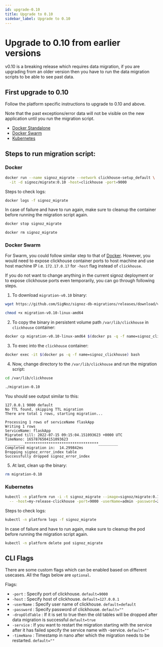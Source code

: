 ```yaml
---
id: upgrade-0.10
title: Upgrade to 0.10
sidebar_label: Upgrade to 0.10
---
```


# Upgrade to 0.10 from earlier versions

v0.10 is a breaking release which requires data migration, if you are upgrading from an older version then you have to run the data migration scripts to be able to see past data.

## First upgrade to 0.10

Follow the platform specific instructions to upgrade to 0.10 and above.

Note that the past exceptions/error data will not be visible on the new application until you run the migration script.

- [Docker Standalone](https://signoz.io/docs/operate/docker-standalone/#upgrade)
- [Docker Swarm](https://signoz.io/docs/operate/docker-swarm/#upgrade)
- [Kubernetes](https://signoz.io/docs/operate/kubernetes/#upgrade)

## Steps to run migration script:

### Docker

```bash
docker run --name signoz_migrate --network clickhouse-setup_default \
  -it -d signoz/migrate:0.10 -host=clickhouse -port=9000
```

Steps to check logs:

```bash
docker logs -f signoz_migrate
```

In case of failure and have to run again, make sure to cleanup the container before running the migration script again.

```bash
docker stop signoz_migrate

docker rm signoz_migrate
```

### Docker Swarm

For Swarm, you could follow similar step to that of [Docker](#docker). However,
you would need to expose clickhouse container ports to host machine and use
host machine IP i.e. `172.17.0.17` for `-host` flag instead of `clickhouse`.

If you do not want to change anything in the current signoz deployment or to
expose clickhouse ports even temporarily, you can go through following steps.

1. To download `migration-v0.10` binary:

  ```bash
  wget https://github.com/SigNoz/signoz-db-migrations/releases/download/v0.10/migration-v0.10-linux-amd64

  chmod +x migration-v0.10-linux-amd64
  ```

2. To copy the binary in persistent volume path `/var/lib/clickhouse` in `clickhouse` container:

  ```bash
  docker cp migration-v0.10-linux-amd64 $(docker ps -q -f name=signoz_clickhouse):/var/lib/clickhouse/migration-0.10
  ```

3. To exec into the `clickhouse` container:

  ```bash
  docker exec -it $(docker ps -q -f name=signoz_clickhouse) bash
  ```

4. Now, change directory to the `/var/lib/clickhouse` and run the migration script:

  ```bash
  cd /var/lib/clickhouse

  ./migration-0.10
  ```

  You should see output similar to this:
  ```
  127.0.0.1 9000 default 
  No TTL found, skipping TTL migration
  There are total 1 rows, starting migration... 

  Processing 1 rows of serviceName flaskApp 
  Writing 1 rows
  ServiceName: flaskApp 
  Migrated till: 2022-07-15 09:15:04.151093623 +0000 UTC 
  TimeNano: 1657876504151093623 
  _________**********************************_________ 
  Completed migration in:  14.299842ms
  Dropping signoz_error_index table
  Successfully dropped signoz_error_index
  ```

5. At last, clean up the binary:

  ```bash
  rm migration-0.10
  ```

### Kubernetes

```bash
kubectl -n platform run -i -t signoz_migrate --image=signoz/migrate:0.10 \
  -- -host=my-release-clickhouse -port=9000 -userName=admin -password=27ff0399-0d3a-4bd8-919d-17c2181e6fb9
```

Steps to check logs:

```bash
kubectl -n platform logs -f signoz_migrate
```

In case of failure and have to run again, make sure to cleanup the pod before running the migration script again.

```bash
kubectl -n platform delete pod signoz_migrate
```

## CLI Flags

There are some custom flags which can be enabled based on different usecases.
All the flags below are `optional`.

Flags:

- `-port` : Specify port of clickhouse. `default=9000`
- `-host` : Specify host of clickhouse. `default=127.0.0.1`
- `-userName` : Specify user name of clickhouse. `default=default`
- `-password` : Specify password of clickhouse. `default=""`
- `-dropOldTable` : If it is set to true then the old tables will be dropped after data migration is successful `default=true`
- `-service` : If you want to restart the migration starting with the service after it has failed specify the service name with -service. `default=""`
- `-timeNano` : Timestamp in nano after which the migration needs to be restarted. `default=""`
